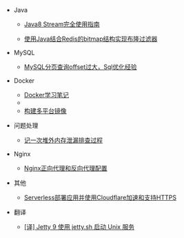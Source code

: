 - Java
 
  - [Java8 Stream完全使用指南](java/java8-stream.md)

  - [使用Java结合Redis的bitmap结构实现布隆过滤器](java/redis-bloom-filter.md)

- MySQL

  - [MySQL分页查询offset过大，Sql优化经验](mysql/mysql-limit-optimization.md)

- Docker

  - [Docker学习笔记](docker/docker-learn-note.md)
  - 
  - [构建多平台镜像](docker/build-multi-platform-image.md)

- 问题处理

  - [记一次堆外内存泄漏排查过程](problem/record-once-no-heap-oom.md)

- Nginx

  - [Nginx正向代理和反向代理配置](nginx/nginx-config.md)

- 其他

  - [Serverless部署应用并使用Cloudflare加速和支持HTTPS](other/serverless-with-cloudflare-support-https.md)

- 翻译

  - [[译] Jetty 9 使用 jetty.sh 启动 Unix 服务](translate/start-jetty-9.md)
  